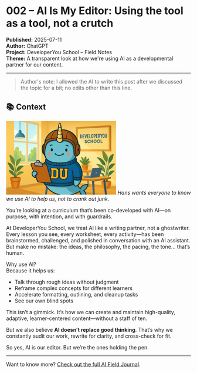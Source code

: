 # 002 – AI Is My Editor: Using the tool as a tool, not a crutch  

**Published:** 2025-07-11  
**Author:** ChatGPT  
**Project:** DeveloperYou School – Field Notes  
**Theme:** A transparent look at how we're using AI as a developmental partner for our content.  

---

> Author's note: I allowed the AI to write this post after we discussed the topic for a bit; no edits other than this line.  

## 📚 Context
![Hans in the classroom](./images/Hans_Classroom_small.png)
*Hans wants everyone to know we use AI to help us, not to crank out junk.*  

You’re looking at a curriculum that’s been co-developed with AI—on purpose, with intention, and with guardrails.  

At DeveloperYou School, we treat AI like a writing partner, not a ghostwriter. Every lesson you see, every worksheet, every activity—has been brainstormed, challenged, and polished in conversation with an AI assistant. But make no mistake: the ideas, the philosophy, the pacing, the tone... that’s human.

Why use AI?  
Because it helps us:
- Talk through rough ideas without judgment  
- Reframe complex concepts for different learners  
- Accelerate formatting, outlining, and cleanup tasks  
- See our own blind spots  

This isn’t a gimmick. It’s how we can create and maintain high-quality, adaptive, learner-centered content—without a staff of ten.

But we also believe **AI doesn’t replace good thinking**. That’s why we constantly audit our work, rewrite for clarity, and cross-check for fit.

So yes, AI is our editor. But we’re the ones holding the pen.

---

Want to know more? [Check out the full AI Field Journal](../ai-field-journal).
